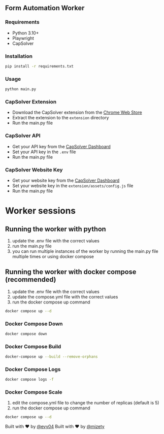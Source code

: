 ## Form Automation Worker

### Requirements

- Python 3.10+
- Playwright
- CapSolver

### Installation

```bash
pip install -r requirements.txt
```

### Usage

```bash
python main.py
```

### CapSolver Extension

- Download the CapSolver extension from the [Chrome Web Store](https://chromewebstore.google.com/detail/capsolver-captcha-solver/jgjgjgjgjgjgjgjgjgjgjgjgjgjgjgjg)
- Extract the extension to the `extension` directory
- Run the main.py file

### CapSolver API

- Get your API key from the [CapSolver Dashboard](https://capsolver.com/dashboard)
- Set your API key in the `.env` file
- Run the main.py file

### CapSolver Website Key

- Get your website key from the [CapSolver Dashboard](https://capsolver.com/dashboard)
- Set your website key in the `extension/assets/config.js` file
- Run the main.py file

# Worker sessions

## Running the worker with python

1. update the .env file with the correct values
2. run the main.py file
3. you can run multiple instances of the worker by running the main.py file multiple times or using docker compose

## Running the worker with docker compose (recommended)

1. update the .env file with the correct values
2. update the compose.yml file with the correct values
3. run the docker compose up command

```bash
docker compose up --d
```

### Docker Compose Down

```bash
docker compose down
```

### Docker Compose Build

```bash
docker-compose up --build --remove-orphans
```

### Docker Compose Logs

```bash
docker compose logs -f
```

### Docker Compose Scale

1. edit the compose.yml file to change the number of replicas (default is 5)
2. run the docker compose up command

```bash
docker compose up --d
```

Built with ❤️ by [@evy04](https://github.com/evy04)
Built with ❤️ by [@mizety](https://github.com/mizety)
